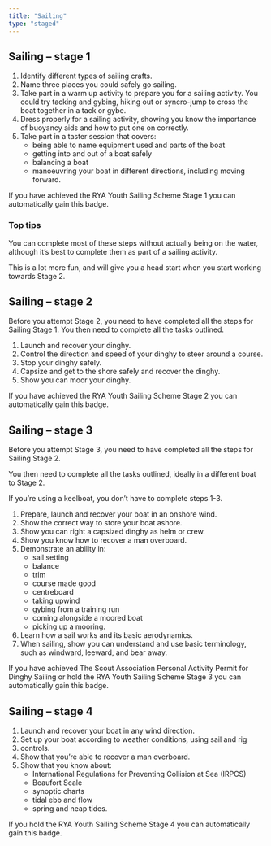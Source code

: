```yaml
---
title: "Sailing"
type: "staged"
---
```


## Sailing – stage 1

1. Identify different types of sailing crafts.
1. Name three places you could safely go sailing.
1. Take part in a warm up activity to prepare you for a sailing activity. You could try tacking and gybing, hiking out or syncro-jump to cross the boat together in a tack or gybe.
1. Dress properly for a sailing activity, showing you know the importance of buoyancy aids and how to put one on correctly.
1. Take part in a taster session that covers:
	* being able to name equipment used and parts of the boat
	* getting into and out of a boat safely
	* balancing a boat
	* manoeuvring your boat in different directions, including moving forward.

If you have achieved the RYA Youth Sailing Scheme Stage 1 you can automatically gain this badge.

### Top tips 

You can complete most of these steps without actually being on the water, although it’s best to complete them as part of a sailing activity.

This is a lot more fun, and will give you a head start when you start working towards Stage 2.  

## Sailing – stage 2

Before you attempt Stage 2, you need to have completed all the steps for Sailing Stage 1. You then need to complete all the tasks outlined.

1. Launch and recover your dinghy.
1. Control the direction and speed of your dinghy to steer around a course.
1. Stop your dinghy safely.
1. Capsize and get to the shore safely and recover the dinghy.
1. Show you can moor your dinghy.

If you have achieved the RYA Youth Sailing Scheme Stage 2 you can automatically gain this badge.

## Sailing – stage 3

Before you attempt Stage 3, you need to have completed all the steps for Sailing Stage 2. 

You then need to complete all the tasks outlined, ideally in a different boat to Stage 2.

If you’re using a keelboat, you don’t have to complete steps 1-3.

1. Prepare, launch and recover your boat in an onshore wind.
1. Show the correct way to store your boat ashore.
1. Show you can right a capsized dinghy as helm or crew.
1. Show you know how to recover a man overboard.
1. Demonstrate an ability in:
	* sail setting
	* balance
	* trim
	* course made good
	* centreboard
	* taking upwind
	* gybing from a training run
	* coming alongside a moored boat
	* picking up a mooring.
1. Learn how a sail works and its basic aerodynamics.
1. When sailing, show you can understand and use basic terminology, such as windward, leeward, and bear away.

If you have achieved The Scout Association Personal Activity Permit for Dinghy Sailing or hold the RYA Youth Sailing Scheme Stage 3 you can automatically gain this badge.

## Sailing – stage 4

1. Launch and recover your boat in any wind direction.
1. Set up your boat according to weather conditions, using sail and rig 
1. controls.
1. Show that you’re able to recover a man overboard.
1. Show that you know about:
	* International Regulations for Preventing Collision at Sea (IRPCS)
	* Beaufort Scale
	* synoptic charts
	* tidal ebb and flow
	* spring and neap tides.

If you hold the RYA Youth Sailing Scheme Stage 4 you can automatically gain this badge.
